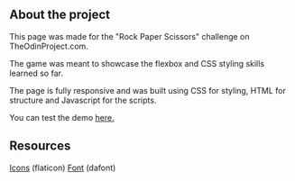 ## About the project

This page was made for the "Rock Paper Scissors" challenge on TheOdinProject.com.

The game was meant to showcase the flexbox and CSS styling skills learned so far.

The page is fully responsive and was built using CSS for styling, HTML for structure and Javascript for the scripts.

You can test the demo [here.](https://jgoldenusr.github.io/1.Rock-Paper-Scissors/)

## Resources

[Icons](https://www.flaticon.com) (flaticon)
[Font](https://www.dafont.com/tenby-five.font) (dafont)
